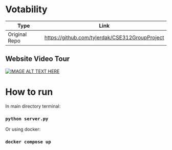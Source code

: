 # Votability
| Type | Link |
| --- | --- |
| Original Repo | https://github.com/tylerdak/CSE312GroupProject |

## Website Video Tour
[![IMAGE ALT TEXT HERE](https://img.youtube.com/vi/NGGjr7XG-RE/0.jpg)](https://www.youtube.com/watch?v=NGGjr7XG-RE)

# How to run

In main directory terminal:
### `python server.py`

Or using docker:
### `docker compose up`

